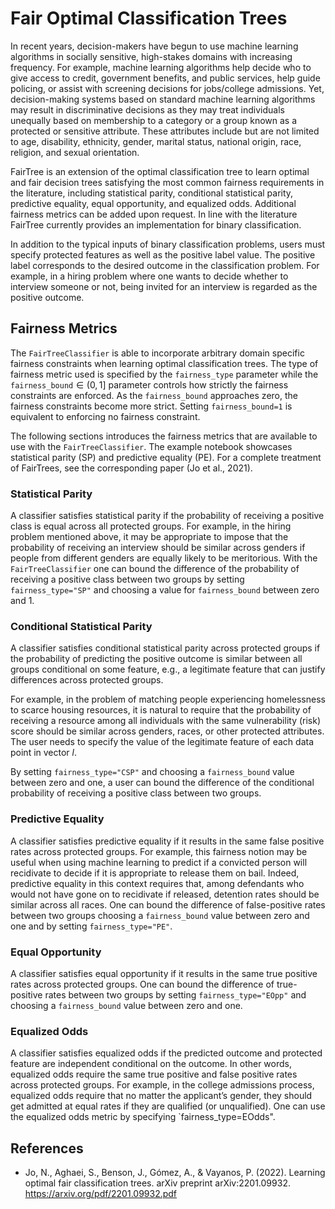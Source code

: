 # Fair Optimal Classification Trees

In recent years, decision-makers have begun to use machine learning algorithms in socially sensitive, high-stakes domains with increasing frequency. For example, machine learning algorithms help decide who to give access to credit, government benefits, and public services, help guide policing, or assist with screening decisions for jobs/college admissions. Yet, decision-making systems based on standard machine learning algorithms may result in discriminative decisions as they may treat individuals unequally based on membership to a category or a group known as a protected or sensitive attribute. These attributes include but are not limited to age, disability, ethnicity, gender, marital status, national origin, race, religion, and sexual orientation.

FairTree is an extension of the optimal classification tree to learn optimal and fair decision trees satisfying the most common fairness requirements in the literature, including statistical parity, conditional statistical parity, predictive equality, equal opportunity, and equalized odds. Additional fairness metrics can be added upon request. In line with the literature FairTree currently provides an implementation for binary classification.

In addition to the typical inputs of binary classification problems, users must specify protected features as well as the positive label value. The positive label corresponds to the desired outcome in the classification problem. For example, in a hiring problem where one wants to decide whether to interview someone or not, being invited for an interview is regarded as the positive outcome.

## Fairness Metrics

The `FairTreeClassifier` is able to incorporate arbitrary domain specific fairness constraints when learning optimal classification trees. The type of fairness metric used is specified by the `fairness_type` parameter while the `fairness_bound`$\in (0,1]$ parameter controls how strictly the fairness constraints are enforced. As the `fairness_bound` approaches zero, the fairness constraints become more strict. Setting `fairness_bound=1` is equivalent to enforcing no fairness constraint.

The following sections introduces the fairness metrics that are available to use with the `FairTreeClassifier`. The example notebook showcases statistical parity (SP) and predictive equality (PE). For a complete treatment of FairTrees, see the corresponding paper (Jo et al., 2021).

### Statistical Parity

A classifier satisfies statistical parity if the probability of receiving a positive class is equal across all protected groups. For example, in the hiring problem mentioned above, it may be appropriate to impose that the probability of receiving an interview should be similar across genders if people from different genders are equally likely to be meritorious. With the `FairTreeClassifier` one can bound the difference of the probability of receiving a positive class between two groups by setting `fairness_type="SP"` and choosing a value for `fairness_bound` between zero and 1.

### Conditional Statistical Parity

A classifier satisfies conditional statistical parity across protected groups if the probability of predicting the positive outcome is similar between all groups conditional on some feature, e.g., a legitimate feature that can justify differences across protected groups. 

For example, in the problem of matching people experiencing homelessness to scarce housing resources, it is natural to require that the probability of receiving a resource among all individuals with the same vulnerability (risk) score should be similar across genders, races, or other protected attributes. The user needs to specify the value of the legitimate feature of each data point in vector $l$.

By setting `fairness_type="CSP"` and choosing a `fairness_bound` value between zero and one, a user can bound the difference of the conditional probability of receiving a positive class between two groups.

### Predictive Equality

A classifier satisfies predictive equality if it results in the same false positive rates across protected groups. For example, this fairness notion may be useful when using machine learning to predict if a convicted person will recidivate to decide if it is appropriate to release them on bail. Indeed, predictive equality in this context requires that, among defendants who would not have gone on to recidivate if released, detention rates should be similar across all races. One can bound the difference of false-positive rates between two groups choosing a `fairness_bound` value between zero and one and by setting `fairness_type="PE"`.

### Equal Opportunity

A classifier satisfies equal opportunity if it results in the same true positive rates across protected groups. One can bound the difference of true-positive rates between two groups by setting `fairness_type="EOpp"` and choosing a `fairness_bound` value between zero and one.

### Equalized Odds

A classifier satisfies equalized odds if the predicted outcome and protected feature are independent conditional on the outcome. In other words, equalized odds require the same true positive and false positive rates across protected groups. For example, in the college admissions process, equalized odds require that no matter the applicant’s gender, they should get admitted at equal rates if they are qualified (or unqualified). One can use the equalized odds metric by specifying `fairness_type=EOdds".

## References
* Jo, N., Aghaei, S., Benson, J., Gómez, A., & Vayanos, P. (2022). Learning optimal fair classification trees. arXiv preprint arXiv:2201.09932. <https://arxiv.org/pdf/2201.09932.pdf>
